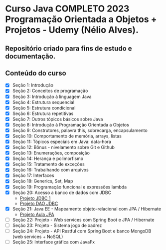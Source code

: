 # Curso Java COMPLETO 2023 Programação Orientada a Objetos + Projetos - Udemy (Nélio Alves).

## Repositório criado para fins de estudo e documentação.

## Conteúdo do curso
- [x] Seção 1: Introdução
- [x] Seção 2: Conceitos de programação
- [x] Seção 3: Introdução à linguagem Java
- [x] Seção 4: Estrutura sequencial
- [x] Seção 5: Estrutura condicional
- [x] Seção 6: Estrutura repetitivas
- [x] Seção 7: Outros tópicos básicos sobre Java
- [x] Seção 8: Introdução à Programação Orientada a Objetos
- [x] Seção 9: Construtores, palavra this, sobrecarga, encapsulamento
- [x] Seção 10: Comportamento de memória, arrays, listas
- [x] Seção 11: Tópicos especiais em Java: data-hora
- [x] Seção 12: Bônus - nivelamento sobre Git e Github
- [x] Seção 13: Enumerações, composição
- [x] Seção 14: Herança e polimorfismo
- [x] Seção 15: Tratamento de exceções
- [x] Seção 16: Trabalhando com arquivos
- [x] Seção 17: Interfaces
- [x] Seção 18: Generics, Set, Map
- [x] Seção 19: Programação funcional e expressões lambda
- [x] Seção 20: Acesso a banco de dados com JDBC
    - [Projeto JDBC 1](https://github.com/jhenriquedsm/jdbc1)
    - [Projeto DAO JDBC](https://github.com/jhenriquedsm/dao-jdbc)
- [x] Seção 21: Java EE - Mapeamento objeto-relacional com JPA / Hibernate
    - [Projeto Aula JPA](https://github.com/jhenriquedsm/aulajpa)
- [ ] Seção 22: Projeto - Web services com Spring Boot e JPA / Hibernate
- [ ] Seção 23: Projeto - Sistema jogo de xadrez
- [ ] Seção 24: Projeto - API Restful com Spring Boot e banco MongoDB (web services + NoSQL)
- [ ] Seção 25: Interface gráfica com JavaFx
